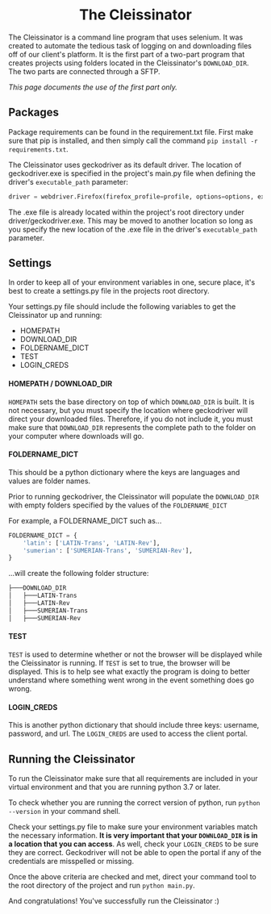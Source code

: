 <h1 align="center">The Cleissinator</h1>

The Cleissinator is a command line program that uses selenium. It was created to automate the tedious task of logging on and downloading files off of our client's platform. It is the first part of a two-part program that creates projects using folders located in the Cleissinator's `DOWNLOAD_DIR`. The two parts are connected through a SFTP.

*This page documents the use of the first part only.*

## Packages
Package requirements can be found in the requirement.txt file. First make sure that pip is installed, and then simply call the command `pip install -r requirements.txt`. 

The Cleissinator uses geckodriver as its default driver. The location of geckodriver.exe is specified in the project's main.py file when defining the driver's `executable_path` parameter:

```python
driver = webdriver.Firefox(firefox_profile=profile, options=options, executable_path=r'./driver/geckodriver.exe')
```

The .exe file is already located within the project's root directory under driver/geckodriver.exe. This may be moved to another location so long as you specify the new location of the .exe file in the driver's `executable_path` parameter.

## Settings
In order to keep all of your environment variables in one, secure place, it's best to create a settings.py file in the projects root directory.

Your settings.py file should include the following variables to get the Cleissinator up and running:

* HOMEPATH
* DOWNLOAD_DIR
* FOLDERNAME_DICT
* TEST
* LOGIN_CREDS

#### HOMEPATH / DOWNLOAD_DIR
`HOMEPATH` sets the base directory on top of which `DOWNLOAD_DIR` is built. It is not necessary, but you must specify the location where geckodriver will direct your downloaded files. Therefore, if you do not include it, you must make sure that `DOWNLOAD_DIR` represents the complete path to the folder on your computer where downloads will go.

#### FOLDERNAME_DICT
This should be a python dictionary where the keys are languages and values are folder names.

Prior to running geckodriver, the Cleissinator will populate the `DOWNLOAD_DIR` with empty folders specified by the values of the `FOLDERNAME_DICT`

For example, a FOLDERNAME_DICT such as...

```python
FOLDERNAME_DICT = {
	'latin': ['LATIN-Trans', 'LATIN-Rev'],
	'sumerian': ['SUMERIAN-Trans', 'SUMERIAN-Rev'],
}
``` 

...will create the following folder structure:

```bash
├───DOWNLOAD_DIR
│   ├───LATIN-Trans
│   ├───LATIN-Rev
│   ├───SUMERIAN-Trans
│   ├───SUMERIAN-Rev
```

#### TEST
`TEST` is used to determine whether or not the browser will be displayed while the Cleissinator is running. If `TEST` is set to true, the browser will be displayed. This is to help see what exactly the program is doing to better understand where something went wrong in the event something does go wrong.

#### LOGIN_CREDS
This is another python dictionary that should include three keys: username, password, and url. The `LOGIN_CREDS` are used to access the client portal.

## Running the Cleissinator

To run the Cleissinator make sure that all requirements are included in your virtual environment and that you are running python 3.7 or later.

To check whether you are running the correct version of python, run `python --version` in your command shell.

Check your settings.py file to make sure your environment variables match the necessary information. **It is very important that your `DOWNLOAD_DIR` is in a location that you can access**. As well, check your `LOGIN_CREDS` to be sure they are correct. Geckodriver will not be able to open the portal if any of the credentials are misspelled or missing. 

Once the above criteria are checked and met, direct your command tool to the root directory of the project and run `python main.py`.

And congratulations! You've successfully run the Cleissinator :)
